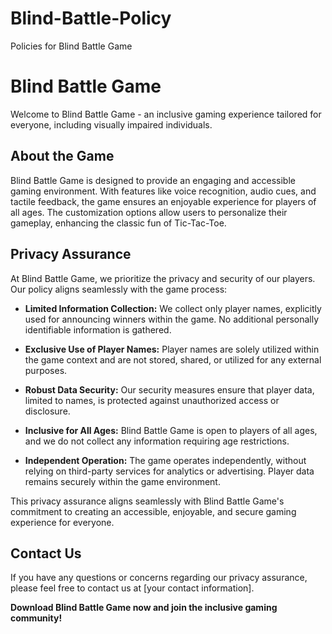# Blind-Battle-Policy
Policies for Blind Battle Game 

# Blind Battle Game

Welcome to Blind Battle Game - an inclusive gaming experience tailored for everyone, including visually impaired individuals.

## About the Game

Blind Battle Game is designed to provide an engaging and accessible gaming environment. With features like voice recognition, audio cues, and tactile feedback, the game ensures an enjoyable experience for players of all ages. The customization options allow users to personalize their gameplay, enhancing the classic fun of Tic-Tac-Toe.

## Privacy Assurance

At Blind Battle Game, we prioritize the privacy and security of our players. Our policy aligns seamlessly with the game process:

- **Limited Information Collection:** We collect only player names, explicitly used for announcing winners within the game. No additional personally identifiable information is gathered.

- **Exclusive Use of Player Names:** Player names are solely utilized within the game context and are not stored, shared, or utilized for any external purposes.

- **Robust Data Security:** Our security measures ensure that player data, limited to names, is protected against unauthorized access or disclosure.

- **Inclusive for All Ages:** Blind Battle Game is open to players of all ages, and we do not collect any information requiring age restrictions.

- **Independent Operation:** The game operates independently, without relying on third-party services for analytics or advertising. Player data remains securely within the game environment.

This privacy assurance aligns seamlessly with Blind Battle Game's commitment to creating an accessible, enjoyable, and secure gaming experience for everyone.

## Contact Us

If you have any questions or concerns regarding our privacy assurance, please feel free to contact us at [your contact information].

**Download Blind Battle Game now and join the inclusive gaming community!**
